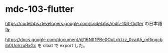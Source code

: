 # mdc-103-flutter
https://codelabs.developers.google.com/codelabs/mdc-103-flutter の日本語版

https://docs.google.com/document/d/16NIf1PBe0OuLcktzz_0caA5_mRipgcbib0UohzuRxGc を claat で export した。
